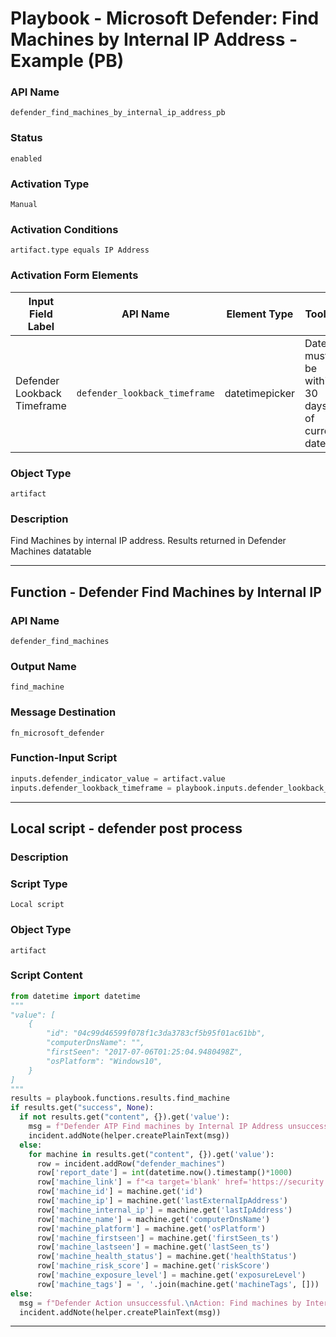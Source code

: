 <!--
    DO NOT MANUALLY EDIT THIS FILE
    THIS FILE IS AUTOMATICALLY GENERATED WITH resilient-sdk codegen
    Generated with resilient-sdk v51.0.6.0.1543
-->

# Playbook - Microsoft Defender: Find Machines by Internal IP Address - Example (PB)

### API Name
`defender_find_machines_by_internal_ip_address_pb`

### Status
`enabled`

### Activation Type
`Manual`

### Activation Conditions
`artifact.type equals IP Address`

### Activation Form Elements
| Input Field Label | API Name | Element Type | Tooltip | Requirement |
| ----------------- | -------- | ------------ | ------- | ----------- |
| Defender Lookback Timeframe | `defender_lookback_timeframe` | datetimepicker | Date must be within 30 days of current date | Always |

### Object Type
`artifact`

### Description
Find Machines by internal IP address. Results returned in Defender Machines datatable


---
## Function - Defender Find Machines by Internal IP

### API Name
`defender_find_machines`

### Output Name
`find_machine`

### Message Destination
`fn_microsoft_defender`

### Function-Input Script
```python
inputs.defender_indicator_value = artifact.value
inputs.defender_lookback_timeframe = playbook.inputs.defender_lookback_timeframe
```

---

## Local script - defender post process

### Description


### Script Type
`Local script`

### Object Type
`artifact`

### Script Content
```python
from datetime import datetime
"""
"value": [
    {
        "id": "04c99d46599f078f1c3da3783cf5b95f01ac61bb",
        "computerDnsName": "",
        "firstSeen": "2017-07-06T01:25:04.9480498Z",
        "osPlatform": "Windows10",
    }
]
"""
results = playbook.functions.results.find_machine
if results.get("success", None):
  if not results.get("content", {}).get('value'):
    msg = f"Defender ATP Find machines by Internal IP Address unsuccessful.\nNothing found for {artifact.value}"
    incident.addNote(helper.createPlainText(msg))
  else:
    for machine in results.get("content", {}).get('value'):
      row = incident.addRow("defender_machines")
      row['report_date'] = int(datetime.now().timestamp()*1000)
      row['machine_link'] = f"<a target='blank' href='https://security.microsoft.com/machines/{machine.get('mdatpDeviceId')}/overview'>Machine</a>"
      row['machine_id'] = machine.get('id')
      row['machine_ip'] = machine.get('lastExternalIpAddress')
      row['machine_internal_ip'] = machine.get('lastIpAddress')
      row['machine_name'] = machine.get('computerDnsName')
      row['machine_platform'] = machine.get('osPlatform')
      row['machine_firstseen'] = machine.get('firstSeen_ts')
      row['machine_lastseen'] = machine.get('lastSeen_ts')
      row['machine_health_status'] = machine.get('healthStatus')
      row['machine_risk_score'] = machine.get('riskScore')
      row['machine_exposure_level'] = machine.get('exposureLevel')
      row['machine_tags'] = ', '.join(machine.get('machineTags', []))
else:
  msg = f"Defender Action unsuccessful.\nAction: Find machines by Internal IP Address\nReason: {results.get('reason')}"
  incident.addNote(helper.createPlainText(msg))
```

---

